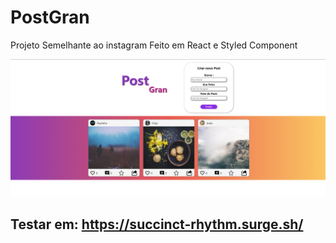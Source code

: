 
# PostGran
Projeto Semelhante ao instagram
Feito em React e Styled Component

![alt text](https://raw.githubusercontent.com/MaiaJrDev/PostGran/main/src/img/cats.png)

## Testar em: https://succinct-rhythm.surge.sh/
